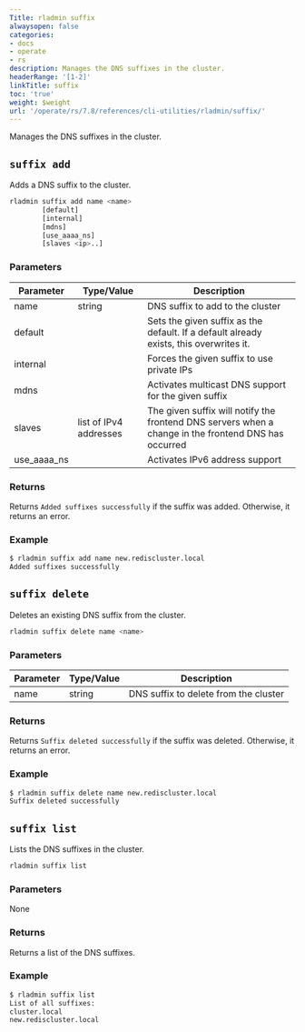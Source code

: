 ```yaml
---
Title: rladmin suffix
alwaysopen: false
categories:
- docs
- operate
- rs
description: Manages the DNS suffixes in the cluster.
headerRange: '[1-2]'
linkTitle: suffix
toc: 'true'
weight: $weight
url: '/operate/rs/7.8/references/cli-utilities/rladmin/suffix/'
---
```


Manages the DNS suffixes in the cluster.

## `suffix add`

Adds a DNS suffix to the cluster.

``` sh
rladmin suffix add name <name>
        [default]
        [internal]
        [mdns]
        [use_aaaa_ns]
        [slaves <ip>..]
```

### Parameters

| Parameter | Type/Value       | Description                                                                                   |
|-----------|------------------|-----------------------------------------------------------------------------------------------|
| name      | string           | DNS suffix to add to the cluster                                                             |
| default   |                  | Sets the given suffix as the default. If a default already exists, this overwrites it.  |
| internal  |                  | Forces the given suffix to use private IPs                                                    |
| mdns      |                  | Activates multicast DNS support for the given suffix                                           |
| slaves    | list of IPv4 addresses | The given suffix will notify the frontend DNS servers when a change in the frontend DNS has occurred |
| use_aaaa_ns |                | Activates IPv6 address support |

### Returns

Returns `Added suffixes successfully` if the suffix was added. Otherwise, it returns an error.

### Example

``` sh
$ rladmin suffix add name new.rediscluster.local
Added suffixes successfully
```

## `suffix delete`

Deletes an existing DNS suffix from the cluster.

``` sh
rladmin suffix delete name <name>
```

### Parameters

| Parameter | Type/Value       | Description                                                                                   |
|-----------|------------------|-----------------------------------------------------------------------------------------------|
| name      | string           | DNS suffix to delete from the cluster                                                         |

### Returns

Returns `Suffix deleted successfully` if the suffix was deleted. Otherwise, it returns an error.

### Example

``` sh
$ rladmin suffix delete name new.rediscluster.local
Suffix deleted successfully
```

## `suffix list`

Lists the DNS suffixes in the cluster.

```sh
rladmin suffix list
```

### Parameters

None

### Returns

Returns a list of the DNS suffixes.

### Example

``` sh
$ rladmin suffix list
List of all suffixes:
cluster.local
new.rediscluster.local
```
